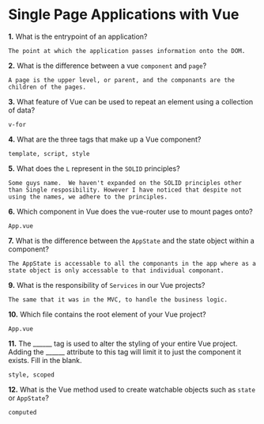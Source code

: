 # Single Page Applications with Vue

**1.** What is the entrypoint of an application?
<!-- enter you answer in the space below -->
```
The point at which the application passes information onto the DOM.
```
**2.** What is the difference between a vue `component` and `page`?
<!-- enter you answer in the space below -->
```
A page is the upper level, or parent, and the componants are the children of the pages.
```
**3.** What feature of Vue can be used to repeat an element using a collection of data?
<!-- enter you answer in the space below -->
```
v-for
```
**4.** What are the three tags that make up a Vue component?
<!-- enter you answer in the space below -->
```
template, script, style
```
**5.** What does the `L` represent in the `SOLID` principles?
<!-- enter you answer in the space below -->
```
Some guys name.  We haven't expanded on the SOLID principles other than Single resposibility. However I have noticed that despite not using the names, we adhere to the principles.
```
**6.** Which component in Vue does the vue-router use to mount pages onto?
<!-- enter you answer in the space below -->
```
App.vue
```
**7.** What is the difference between the `AppState` and the state object within a component?
<!-- enter you answer in the space below -->
```
The AppState is accessable to all the componants in the app where as a state object is only accessable to that individual componant.
```
**9.** What is the responsibility of `Services` in our Vue projects?
<!-- enter you answer in the space below -->
```
The same that it was in the MVC, to handle the business logic.
```
**10.** Which file contains the root element of your Vue project?
<!-- enter you answer in the space below -->
```
App.vue
```
**11.** The ______ tag is used to alter the styling of your entire Vue project.  Adding the ______ attribute to this tag will limit it to just the component it exists.  Fill in the blank.
<!-- enter you answer in the space below -->
```
style, scoped
```
**12.** What is the Vue method used to create watchable objects such as `state` or `AppState`?
<!-- enter you answer in the space below -->
```
computed
```